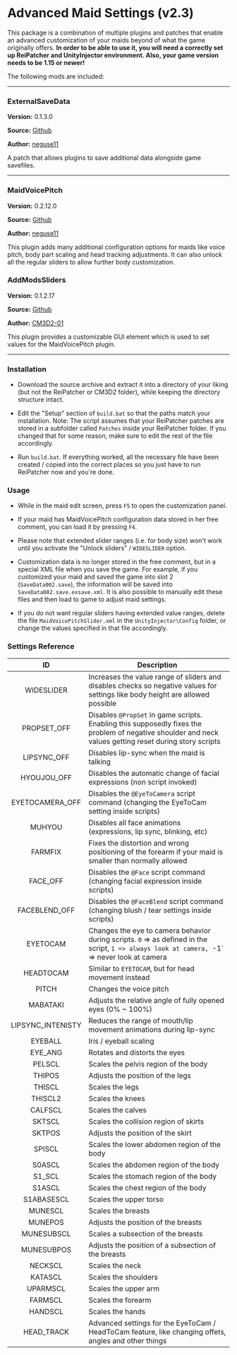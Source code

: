 Advanced Maid Settings (v2.3)
=============

This package is a combination of multiple plugins and patches that enable an advanced customization of your maids beyond of what the game originally offers. **In order to be able to use it, you will need a correctly set up ReiPatcher and UnityInjector environment. Also, your game version needs to be 1.15 or newer!**

The following mods are included:

---
### ExternalSaveData ###

**Version:** 0.1.3.0

**Source:** [Github](https://github.com/neguse11/cm3d2_plugins_okiba/tree/master/ExternalSaveData)

**Author:** [neguse11](https://github.com/neguse11)

A patch that allows plugins to save additional data alongside game savefiles.

---
### MaidVoicePitch ###

**Version:** 0.2.12.0

**Source:** [Github](https://github.com/neguse11/cm3d2_plugins_okiba/tree/master/MaidVoicePitch)

**Author:** [neguse11](https://github.com/neguse11)

This plugin adds many additional configuration options for maids like voice pitch, body part scaling and head tracking adjustments. It can also unlock all the regular sliders to allow further body customization.


### AddModsSliders ###

**Version:** 0.1.2.17

**Source:** [Github](https://github.com/CM3D2-01/CM3D2.AddModsSlider.Plugin)

**Author:** [CM3D2-01](https://github.com/CM3D2-01)

This plugin provides a customizable GUI element which is used to set values for the MaidVoicePitch plugin.

---


### Installation

* Download the source archive and extract it into a directory of your liking (but not the ReiPatcher or CM3D2 folder), while keeping the directory structure intact.


* Edit the "Setup" section of `build.bat` so that the paths match your installation. Note: The script assumes that your ReiPatcher patches are stored in a subfolder called `Patches` inside your ReiPatcher folder. If you changed that for some reason, make sure to edit the rest of the file accordingly.


* Run `build.bat`. If everything worked, all the necessary file have been created / copied into the correct places so you just have to run ReiPatcher now and you're done.


### Usage


* While in the maid edit screen, press `F5` to open the customization panel.


* If your maid has MaidVoicePitch configuration data stored in her free comment, you can load it by pressing `F4`.


* Please note that extended slider ranges (i.e. for body size) won't work until you activate the "Unlock sliders" / `WIDESLIDER` option.


* Customization data is no longer stored in the free comment, but in a special XML file when you save the game. For example, if you customized your maid and saved the game into slot 2 (`SaveData002.save`), the information will be saved into `SaveData002.save.exsave.xml`. It is also possible to manually edit these files and then load to game to adjust maid settings.


* If you do not want regular sliders having extended value ranges, delete the file `MaidVoicePitchSlider.xml` in the `UnityInjector\Config` folder, or change the values specified in that file accordingly.


### Settings Reference


| ID | Description |
|:--:|-------------|
| WIDESLIDER | Increases the value range of sliders and disables checks so negative values for settings like body height are allowed possible
| PROPSET_OFF | Disables `@PropSet` in game scripts. Enabling this supposedly fixes the problem of negative shoulder and neck values getting reset during story scripts|
| LIPSYNC_OFF | Disables lip-sync when the maid is talking |
| HYOUJOU_OFF | Disables the automatic change of facial expressions (non script invoked) |
| EYETOCAMERA_OFF | Disables the `@EyeToCamera` script command (changing the EyeToCam setting inside scripts) |
| MUHYOU | Disables all face animations (expressions, lip sync, blinking, etc) |
| FARMFIX | Fixes the distortion and wrong positioning of the forearm if your maid is smaller than normally allowed |
| FACE_OFF | Disables the `@Face` script command (changing facial expression inside scripts) |
| FACEBLEND_OFF | Disables the `@FaceBlend` script command (changing blush / tear settings inside scripts) |
| EYETOCAM | Changes the eye to camera behavior during scripts. `0` => as defined in the script, `1 => always look at camera, `-1` => never look at camera |
| HEADTOCAM | Similar to `EYETOCAM`, but for head movement instead |
| PITCH | Changes the voice pitch | 
| MABATAKI | Adjusts the relative angle of fully opened eyes (0% ~ 100%) |
| LIPSYNC_INTENISTY | Reduces the range of mouth/lip movement animations during lip-sync |
| EYEBALL | Iris / eyeball scaling |
| EYE_ANG | Rotates and distorts the eyes |
| PELSCL | Scales the pelvis region of the body |
| THIPOS | Adjusts the position of the legs |
| THISCL | Scales the legs |
| THISCL2 | Scales the knees |
| CALFSCL | Scales the calves |
| SKTSCL | Scales the collision region of skirts |
| SKTPOS | Adjusts the position of the skirt |
| SPISCL | Scales the lower abdomen region of the body |
| S0ASCL | Scales the abdomen region of the body |
| S1_SCL | Scales the stomach region of the body |
| S1ASCL | Scales the chest region of the body |
| S1ABASESCL | Scales the upper torso |
| MUNESCL | Scales the breasts |
| MUNEPOS | Adjusts the position of the breasts |
| MUNESUBSCL | Scales a subsection of the breasts |
| MUNESUBPOS | Adjusts the position of a subsection of the breasts |
| NECKSCL | Scales the neck |
| KATASCL | Scales the shoulders |
| UPARMSCL | Scales the upper arm |
| FARMSCL | Scales the forearm |
| HANDSCL | Scales the hands |
| HEAD_TRACK | Advanced settings for the EyeToCam / HeadToCam feature, like changing offets, angles and other things |












